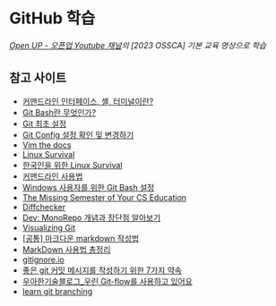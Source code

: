 # GitHub 학습
###### [Open UP - 오픈업 Youtube 채널](https://www.youtube.com/@OpenUP_OSS)의  [2023 OSSCA] 기본 교육 영상으로 학습

## 참고 사이트
- [커맨드라인 인터페이스, 셸, 터미널이란?](https://www.44bits.io/ko/keyword/command-line-interface-cli-shell-and-terminal)
- [Git Bash란 무엇인가?](https://parkjh7764.tistory.com/39)
- [Git 최초 설정](https://git-scm.com/book/ko/v2/%EC%8B%9C%EC%9E%91%ED%95%98%EA%B8%B0-Git-%EC%B5%9C%EC%B4%88-%EC%84%A4%EC%A0%95)
- [Git Config 설정 확인 및 변경하기](https://webisfree.com/2018-07-26/git-config-%EC%84%A4%EC%A0%95-%ED%99%95%EC%9D%B8-%EB%B0%8F-%EB%B3%80%EA%B2%BD%ED%95%98%EA%B8%B0)
- [Vim the docs](https://vimdoc.sourceforge.net/)
- [Linux Survival](https://linuxsurvival.com/)
- [한국인을 위한 Linux Survival](https://github.com/Violet-Bora-Lee/linux-survival-for-korean)
- [커맨드라인 사용법](https://www.44bits.io/ko/post/linux-and-mac-command-line-survival-guide-for-beginner)
- [Windows 사용자를 위한 Git Bash 설정](https://violetboralee.medium.com/windows-%EC%82%AC%EC%9A%A9%EC%9E%90%EB%A5%BC-%EC%9C%84%ED%95%9C-git-bash-%EC%84%A4%EC%A0%95-ac50acb34c46#:~:text=Git%20Bash%EC%9D%98%20%EA%B8%B0%EB%B3%B8%20%EB%B0%B0%EA%B2%BD%EC%83%89,%EB%B0%B0%EA%B2%BD%EC%83%89%EC%9D%84%20%EB%B0%94%EA%BF%80%20%EC%88%98%20%EC%9E%88%EC%8A%B5%EB%8B%88%EB%8B%A4.&text=dracula%20%EB%93%B1%EC%9D%98%20%ED%85%8C%EB%A7%88%EB%A1%9C,%EC%A7%81%EC%A0%91%20%EC%BB%A4%EC%8A%A4%ED%85%80%20%ED%95%A0%20%EC%88%98%20%EC%9E%88%EC%8A%B5%EB%8B%88%EB%8B%A4.)
- [The Missing Semester of Your CS Education](https://missing-semester-kr.github.io/)
- [Diffchecker](https://www.diffchecker.com/)
- [Dev: MonoRepo 개념과 장단점 알아보기](https://medium.com/hcleedev/dev-monorepo-%EA%B0%9C%EB%85%90-%EC%95%8C%EC%95%84%EB%B3%B4%EA%B8%B0-33fd3ce2b767)
- [Visualizing Git](https://git-school.github.io/visualizing-git/)
- [[공통] 마크다운 markdown 작성법](https://gist.github.com/ihoneymon/652be052a0727ad59601)
- [MarkDown 사용법 총정리](https://heropy.blog/2017/09/30/markdown/)
- [gitignore.io](https://www.toptal.com/developers/gitignore)
- [좋은 git 커밋 메시지를 작성하기 위한 7가지 약속](https://meetup.nhncloud.com/posts/106)
- [우아한기술블로그_우린 Git-flow를 사용하고 있어요](https://techblog.woowahan.com/2553/)
- [learn git branching](https://learngitbranching.js.org/?locale=ko)